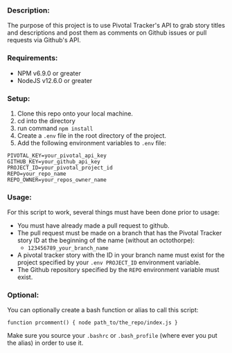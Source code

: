 ### Description:
The purpose of this project is to use Pivotal Tracker's API to grab story titles and descriptions and post them as comments on Github issues or pull requests via Github's API.

### Requirements:
- NPM v6.9.0 or greater
- NodeJS v12.6.0 or greater

### Setup:
1. Clone this repo onto your local machine.
2. cd into the directory
3. run command `npm install`
4. Create a `.env` file in the root directory of the project.
5. Add the following environment variables to `.env` file:

```config
PIVOTAL_KEY=your_pivotal_api_key
GITHUB_KEY=your_github_api_key
PROJECT_ID=your_pivotal_project_id
REPO=your_repo_name
REPO_OWNER=your_repos_owner_name
```

### Usage:
For this script to work, several things must have been done prior to usage:

* You must have already made a pull request to github.
* The pull request must be made on a branch that has the Pivotal Tracker story ID at the beginning of the name (without an octothorpe):
  * `123456789_your_branch_name`
* A pivotal tracker story with the ID in your branch name must exist for the project specified by your `.env PROJECT_ID` environment variable.
* The Github repository specified by the `REPO` environment variable must exist.

### Optional:
You can optionally create a bash function or alias to call this script:

`function prcomment() { node path_to/the_repo/index.js }`

Make sure you source your `.bashrc` or `.bash_profile` (where ever you put the alias) in order to use it.